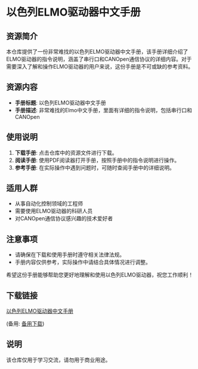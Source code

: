 # 以色列ELMO驱动器中文手册

## 资源简介

本仓库提供了一份非常难找的以色列ELMO驱动器中文手册，该手册详细介绍了ELMO驱动器的指令说明，涵盖了串行口和CANOpen通信协议的详细内容。对于需要深入了解和操作ELMO驱动器的用户来说，这份手册是不可或缺的参考资料。

## 资源内容

- **手册标题**: 以色列ELMO驱动器中文手册
- **手册描述**: 非常难找的Elmo中文手册，里面有详细的指令说明，包括串行口和CANOpen

## 使用说明

1. **下载手册**: 点击仓库中的资源文件进行下载。
2. **阅读手册**: 使用PDF阅读器打开手册，按照手册中的指令说明进行操作。
3. **参考手册**: 在实际操作中遇到问题时，可随时查阅手册中的详细说明。

## 适用人群

- 从事自动化控制领域的工程师
- 需要使用ELMO驱动器的科研人员
- 对CANOpen通信协议感兴趣的技术爱好者

## 注意事项

- 请确保在下载和使用手册时遵守相关法律法规。
- 手册内容仅供参考，实际操作中请结合具体情况进行调整。

希望这份手册能够帮助您更好地理解和使用以色列ELMO驱动器，祝您工作顺利！

## 下载链接
[以色列ELMO驱动器中文手册](https://pan.quark.cn/s/de1a165bfdd3) 

(备用: [备用下载](https://pan.baidu.com/s/1UG-QIZ7xZaqLngDT6M-nJg?pwd=1234))

## 说明

该仓库仅用于学习交流，请勿用于商业用途。

